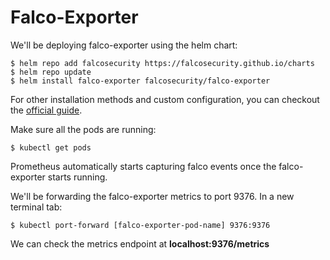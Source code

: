 # Falco-Exporter
We'll be deploying falco-exporter using the helm chart:
```
$ helm repo add falcosecurity https://falcosecurity.github.io/charts
$ helm repo update
$ helm install falco-exporter falcosecurity/falco-exporter
```
For other installation methods and custom configuration, you can checkout the <a href="https://github.com/falcosecurity/falco-exporter">official guide</a>.

Make sure all the pods are running:
```
$ kubectl get pods
```

Prometheus automatically starts capturing falco events once the falco-exporter starts running.

We'll be forwarding the falco-exporter metrics to port 9376. In a new terminal tab:
```
$ kubectl port-forward [falco-exporter-pod-name] 9376:9376 
```
We can check the metrics endpoint at **localhost:9376/metrics**